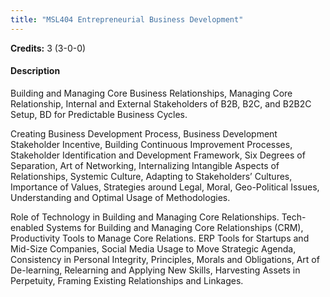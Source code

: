 ```yaml
---
title: "MSL404 Entrepreneurial Business Development"
---
```

**Credits:** 3 (3-0-0)

#### Description
Building and Managing Core Business Relationships, Managing Core Relationship, Internal and External Stakeholders of B2B, B2C, and B2B2C Setup, BD for Predictable Business Cycles.

Creating Business Development Process, Business Development Stakeholder Incentive, Building Continuous Improvement Processes, Stakeholder Identification and Development Framework, Six Degrees of Separation, Art of Networking, Internalizing Intangible Aspects of Relationships, Systemic Culture, Adapting to Stakeholders’ Cultures, Importance of Values, Strategies around Legal, Moral, Geo-Political Issues, Understanding and Optimal Usage of Methodologies.

Role of Technology in Building and Managing Core Relationships. Tech- enabled Systems for Building and Managing Core Relationships (CRM), Productivity Tools to Manage Core Relations. ERP Tools for Startups and Mid-Size Companies, Social Media Usage to Move Strategic Agenda, Consistency in Personal Integrity, Principles, Morals and Obligations, Art of De-learning, Relearning and Applying New Skills, Harvesting Assets in Perpetuity, Framing Existing Relationships and Linkages.